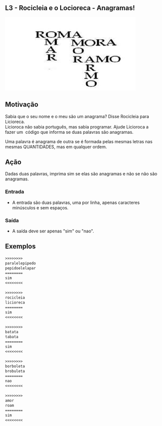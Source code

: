 ## L3 - Rocicleia e o Locioreca - Anagramas!


![]( cover.jpg)

## Motivação

Sabia que o seu nome e o meu são um anagrama? Disse Rocicleia para Licioreca.  
Licioroca não sabia português, mas sabia programar. Ajude Licioroca a fazer um  código que informa se duas palavras são anagramas.

Uma palavra é anagrama de outra se é formada pelas mesmas letras nas mesmas QUANTIDADES, mas em qualquer ordem.

## Ação

Dadas duas palavras, imprima sim se elas são anagramas e não se não são anagramas.

### Entrada

*   A entrada são duas palavras, uma por linha, apenas caracteres minúsculos e sem espaços.

### Saída

*   A saída deve ser apenas "sim" ou "nao".

## Exemplos

```
>>>>>>>>
paralelepipedo
pepidoelelapar
========
sim
<<<<<<<<

>>>>>>>>
rocicleia
licioreca
========
sim
<<<<<<<<

>>>>>>>>
batata
tabata
========
sim
<<<<<<<<

>>>>>>>>
borboleta
brobuleta
========
nao
<<<<<<<<

>>>>>>>>
amor
roam
========
sim
<<<<<<<<
```

